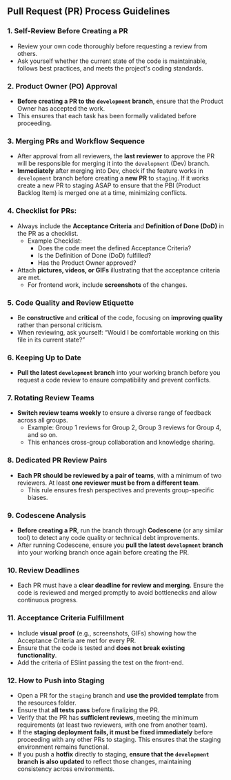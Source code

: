 ## Pull Request (PR) Process Guidelines

### 1. Self-Review Before Creating a PR
- Review your own code thoroughly before requesting a review from others.
- Ask yourself whether the current state of the code is maintainable, follows best practices, and meets the project's coding standards.

### 2. Product Owner (PO) Approval
- **Before creating a PR to the ```development``` branch**, ensure that the Product Owner has accepted the work.
- This ensures that each task has been formally validated before proceeding.

### 3. Merging PRs and Workflow Sequence
- After approval from all reviewers, the **last reviewer** to approve the PR will be responsible for merging it into the ```development``` (Dev) branch.
- **Immediately** after merging into Dev, check if the feature works in ```development``` branch before creating a **new PR** to ```staging```. If it works create a new PR to staging ASAP to ensure that the PBI (Product Backlog Item) is merged one at a time, minimizing conflicts.

### 4. Checklist for PRs:
- Always include the **Acceptance Criteria** and **Definition of Done (DoD)** in the PR as a checklist.
  - Example Checklist:
    - Does the code meet the defined Acceptance Criteria?
    - Is the Definition of Done (DoD) fulfilled?
    - Has the Product Owner approved?
- Attach **pictures, videos, or GIFs** illustrating that the acceptance criteria are met.
  - For frontend work, include **screenshots** of the changes.

### 5. Code Quality and Review Etiquette
- Be **constructive** and **critical** of the code, focusing on **improving quality** rather than personal criticism.
- When reviewing, ask yourself: “Would I be comfortable working on this file in its current state?”

### 6. Keeping Up to Date
- **Pull the latest ```development``` branch** into your working branch before you request a code review to ensure compatibility and prevent conflicts.

### 7. Rotating Review Teams
- **Switch review teams weekly** to ensure a diverse range of feedback across all groups.
  - Example: Group 1 reviews for Group 2, Group 3 reviews for Group 4, and so on.
  - This enhances cross-group collaboration and knowledge sharing.

### 8. Dedicated PR Review Pairs
- **Each PR should be reviewed by a pair of teams**, with a minimum of two reviewers. At least **one reviewer must be from a different team**.
  - This rule ensures fresh perspectives and prevents group-specific biases.

### 9. Codescene Analysis
- **Before creating a PR**, run the branch through **Codescene** (or any similar tool) to detect any code quality or technical debt improvements.
- After running Codescene, ensure you **pull the latest ```development``` branch** into your working branch once again before creating the PR.

### 10. Review Deadlines
- Each PR must have a **clear deadline for review and merging**. Ensure the code is reviewed and merged promptly to avoid bottlenecks and allow continuous progress.

### 11. Acceptance Criteria Fulfillment
- Include **visual proof** (e.g., screenshots, GIFs) showing how the Acceptance Criteria are met for every PR.
- Ensure that the code is tested and **does not break existing functionality**.
- Add the criteria of ESlint passing the test on the front-end.

### 12. How to Push into Staging
- Open a PR for the ```staging``` branch and **use the provided template** from the resources folder.
- Ensure that **all tests pass** before finalizing the PR.
- Verify that the PR has **sufficient reviews**, meeting the minimum requirements (at least two reviewers, with one from another team).
- If the **staging deployment fails, it must be fixed immediately** before proceeding with any other PRs to staging. This ensures that the staging environment remains functional.
- If you push a **hotfix** directly to staging, **ensure that the ```development``` branch is also updated** to reflect those changes, maintaining consistency across environments.
